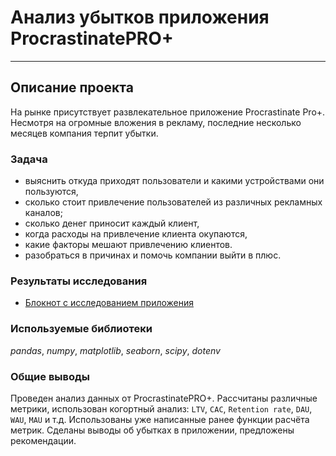 # Анализ убытков приложения ProcrastinatePRO+
___
## Описание проекта
На рынке присутствует развлекательное приложение Procrastinate Pro+. Несмотря на огромные вложения в рекламу, последние несколько месяцев компания терпит убытки. 

### Задача
- выяснить откуда приходят пользователи и какими устройствами они пользуются,
- сколько стоит привлечение пользователей из различных рекламных каналов;
- сколько денег приносит каждый клиент,
- когда расходы на привлечение клиента окупаются,
- какие факторы мешают привлечению клиентов.
- разобраться в причинах и помочь компании выйти в плюс.

### Результаты исследования
- [Блокнот с исследованием приложения](https://nbviewer.org/github/ArtemBonda/ynd_analyses/blob/master/07_analyses_application/app_Procrastinate.ipynb)

### Используемые библиотеки
*pandas*, *numpy*, *matplotlib*, *seaborn*, *scipy*, *dotenv*

### Общие выводы

Проведен анализ данных от ProcrastinatePRO+.
Рассчитаны различные метрики, использован когортный анализ: `LTV`, `CAC`, `Retention rate`, `DAU`, `WAU`, `MAU` и т.д. Использованы уже написанные ранее функции расчёта метрик. Сделаны выводы об убытках в приложении, предложены рекомендации.